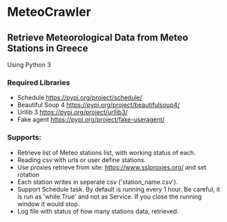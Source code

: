 # MeteoCrawler
## Retrieve Meteorological Data from Meteo Stations in Greece
Using Python 3
### Required Libraries
- Schedule https://pypi.org/project/schedule/
- Beautiful Soup 4 https://pypi.org/project/beautifulsoup4/
- Urllib 3  https://pypi.org/project/urllib3/
- Fake agent https://pypi.org/project/fake-useragent/

### Supports:
- Retrieve list of Meteo stations list, with working status of each.
- Reading csv with urls or user define stations.
- Use proxies retrieve from site: https://www.sslproxies.org/ and set rotation 
- Each station writes in seperate csv ('station_name.csv').
- Support Schedule task. By default is running every 1 hour. Be careful, it is run as 'while True' and not as Service. If you close the running window it would stop.  
- Log file with status of how many stations data, retrieved. 
